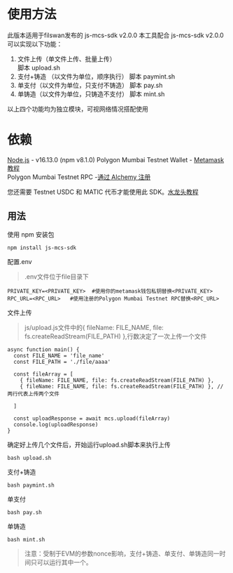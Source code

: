 # 使用方法

此版本适用于filswan发布的 js-mcs-sdk v2.0.0
本工具配合 js-mcs-sdk v2.0.0 可以实现以下功能：

 1. 文件上传（单文件上传、批量上传）  
		脚本  upload.sh
 2. 支付+铸造 （以文件为单位，顺序执行）
		 脚本 paymint.sh
 3. 单支付（以文件为单位，只支付不铸造）
		 脚本 pay.sh
 4. 单铸造（以文件为单位，只铸造不支付）
		 脚本  mint.sh

以上四个功能均为独立模块，可视网络情况搭配使用

# 依赖
[Node.js](https://nodejs.org/en/) - v16​​.13.0 (npm v8.1.0)
Polygon Mumbai Testnet Wallet - [Metamask 教程](https://docs.filswan.com/getting-started/beginner-walkthrough/public-testnet/setup-metamask)  
Polygon Mumbai Testnet RPC -[通过 Alchemy 注册](https://www.alchemy.com/)

您还需要 Testnet USDC 和 MATIC 代币才能使用此 SDK。[水龙头教程](https://docs.filswan.com/development-resource/swan-token-contract/acquire-testnet-usdc-and-matic-tokens)

## 用法

使用 npm 安装包

    npm install js-mcs-sdk

配置.env

> .env文件位于file目录下

    PRIVATE_KEY=<PRIVATE_KEY>  #使用你的metamask钱包私钥替换<PRIVATE_KEY>
    RPC_URL=<RPC_URL>   #使用注册的Polygon Mumbai Testnet RPC替换<RPC_URL>


文件上传 

> 	js/upload.js文件中的{ fileName: FILE_NAME, file: fs.createReadStream(FILE_PATH) },行数决定了一次上传一个文件

    async function main() {
      const FILE_NAME = 'file_name'
      const FILE_PATH = './file/aaaa'
    
      const fileArray = [
        { fileName: FILE_NAME, file: fs.createReadStream(FILE_PATH) },
        { fileName: FILE_NAME, file: fs.createReadStream(FILE_PATH) }, //两行代表上传两个文件
    
      ]
    
      const uploadResponse = await mcs.upload(fileArray)
      console.log(uploadResponse)
    }
确定好上传几个文件后，开始运行upload.sh脚本来执行上传

    bash upload.sh



支付+铸造

    bash paymint.sh

单支付

    bash pay.sh

单铸造

    bash mint.sh

> 注意：受制于EVM的参数nonce影响，支付+铸造、单支付、单铸造同一时间只可以运行其中一个。
